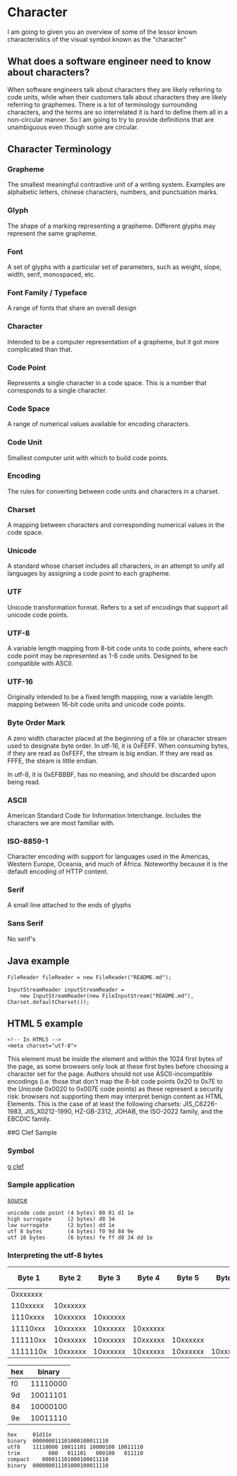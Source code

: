 # Character
I am going to given you an overview of some of the lessor known characteristics of the visual symbol known as the "character"

## What does a software engineer need to know about characters?
When software engineers talk about characters they are likely referring to code units,
while when their customers talk about characters they are likely referring to graphemes.
There is a lot of terminology surrounding characters,
and the terms are so interrelated it is hard to define them all in a non-circular manner.
So I am going to try to provide definitions that are unambiguous even though some are circular. 

## Character Terminology 

### Grapheme
The smallest meaningful contrastive unit of a writing system.
Examples are alphabetic letters, chinese characters, numbers, and punctuation marks.

### Glyph
The shape of a marking representing a grapheme.
Different glyphs may represent the same grapheme. 

### Font
A set of glyphs with a particular set of parameters, such as weight, slope, width, serif, monospaced, etc.

### Font Family / Typeface
A range of fonts that share an overall design

### Character
Intended to be a computer representation of a grapheme, but it got more complicated than that.

### Code Point
Represents a single character in a code space.
This is a number that corresponds to a single character.

### Code Space
A range of numerical values available for encoding characters.

### Code Unit
Smallest computer unit with which to build code points.

### Encoding
The rules for converting between code units and characters in a charset.

### Charset
A mapping between characters and corresponding numerical values in the code space.

### Unicode
A standard whose charset includes all characters, in an attempt to unify all languages by assigning a code point to each grapheme.

### UTF
Unicode transformation format.  Refers to a set of encodings that support all unicode code points.

### UTF-8
A variable length mapping from 8-bit code units to code points, where each code point may be represented as 1-6 code units.
Designed to be compatible with ASCII.  

### UTF-16
Originally intended to be a fixed length mapping, now a variable length mapping between 16-bit code units and unicode code points.

### Byte Order Mark
A zero width character placed at the beginning of a file or character stream used to designate byte order.
In utf-16, it is 0xFEFF.
When consuming bytes, if they are read as 0xFEFF, the stream is big endian.
If they are read as FFFE, the steam is little endian.

In utf-8, it is 0xEFBBBF, has no meaning, and should be discarded upon being read.

### ASCII
American Standard Code for Information Interchange.  Includes the characters we are most familiar with.

### ISO-8859-1
Character encoding with support for languages used in the Americas, Western Europe, Oceania, and much of Africa.  Noteworthy because it is the default encoding of HTTP content.

### Serif
A small line attached to the ends of glyphs

### Sans Serif
No serif's

## Java example

    FileReader fileReader = new FileReader("README.md");

    InputStreamReader inputStreamReader = 
        new InputStreamReader(new FileInputStream("README.md"), Charset.defaultCharset());


## HTML 5 example
    <!-- In HTML5 -->
    <meta charset="utf-8">

This <meta> element must be inside the <head> element and within the 1024 first bytes of the page, as some browsers only look at these first bytes before choosing a character set for the page.
Authors should not use ASCII-incompatible encodings (i.e. those that don't map the 8-bit code points 0x20 to 0x7E to the Unicode 0x0020 to 0x007E code points) as these represent a security risk: browsers not supporting them may interpret benign content as HTML Elements. This is the case of at least the following charsets: JIS_C6226-1983, JIS_X0212-1990, HZ-GB-2312, JOHAB, the ISO-2022 family, and the EBCDIC family.


##G Clef Sample

### Symbol

[g clef](http://www.fileformat.info/info/unicode/char/1d11e/index.htm)

### Sample application
[source](core/src/main/scala/com/seanshubin/documentation/core/ClefSample.scala)

```text
unicode code point (4 bytes) 00 01 d1 1e
high surrogate     (2 bytes) d8 34
low surrogate      (2 bytes) dd 1e
utf 8 bytes        (4 bytes) f0 9d 84 9e
utf 16 bytes       (6 bytes) fe ff d8 34 dd 1e
```

### Interpreting the utf-8 bytes
| Byte 1 | Byte 2 | Byte 3 | Byte 4 | Byte 5 | Byte 6 | Significant Bits |
|--------|--------|--------|--------|--------|--------|------------------|
|0xxxxxxx|        |        |        |        |        | 7                |
|110xxxxx|10xxxxxx|        |        |        |        | 11               |
|1110xxxx|10xxxxxx|10xxxxxx|        |        |        | 16               |
|11110xxx|10xxxxxx|10xxxxxx|10xxxxxx|        |        | 21               |
|111110xx|10xxxxxx|10xxxxxx|10xxxxxx|10xxxxxx|        | 26               |
|1111110x|10xxxxxx|10xxxxxx|10xxxxxx|10xxxxxx|10xxxxxx| 31               |

| hex | binary   |
|-----|----------|
| f0  | 11110000 |
| 9d  | 10011101 |
| 84  | 10000100 |
| 9e  | 10011110 |

```text
hex     01d11e
binary  000000011101000100011110
utf8    11110000 10011101 10000100 10011110
trim         000   011101   000100   011110
compact    000011101000100011110
binary  000000011101000100011110
```
